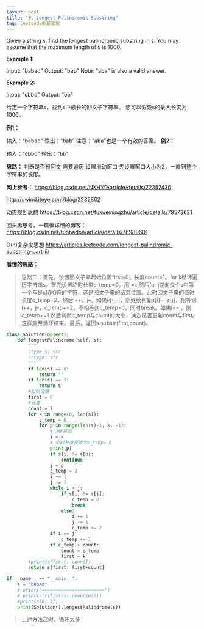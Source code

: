 ```yaml
---
layout: post
title: "5. Longest Palindromic Substring"
tag: leetcode刷题笔记
---
```


Given a string s, find the longest palindromic substring in s. You may assume that the maximum length of s is 1000.

**Example 1:**

Input: "babad"
Output: "bab"
Note: "aba" is also a valid answer.

**Example 2:**

Input: "cbbd"
Output: "bb"

给定一个字符串s，找到s中最长的回文子字符串。 您可以假设s的最大长度为1000。

**例1：**

输入：“babad”
输出：“bab”
注意：“aba”也是一个有效的答案。
**例2：**

输入：“cbbd”
输出：“bb”

**思路：**
判断是否有回文
需要遍历
设置滑动窗口
先设置窗口大小为2，一直到整个字符串的长度。

**网上参考：**
<https://blog.csdn.net/NXHYD/article/details/72357430>

<http://cwind.iteye.com/blog/2232862>

动态规划思想
<https://blog.csdn.net/fuxuemingzhu/article/details/79573621>

回头再思考，一篇很详细的博客：
<https://blog.csdn.net/tuobadon/article/details/78989601>

O(n)复杂度思想
<https://articles.leetcode.com/longest-palindromic-substring-part-ii/>


**看懂的思路：**
>思路二：首先，设置回文子串起始位置first=0，长度count=1。for k循环遍历字符串s，首先设置临时长度c_temp=0。用i=k,然后for j逆向找个s中第一个与是s[i]相等的字符，这是回文子串的结束位置。此时回文子串的临时长度c_temp=2，然后i++，j–。如果i小于j，则继续判断s[i]==s[j]，相等则i++，j–，c_temp+=2，不相等则c_temp=0，同时break。如果i==j，则c_temp+=1.然后判断c_temp与count的大小，决定是否更新count与first。这样直至循环结束。最后，返回s.substr(first,count)。

~~~python
class Solution(object):
    def longestPalindrome(self, s):
        """
        :type s: str
        :rtype: str
        """
        if len(s) == 0:
            return ""
        if len(s) == 1:
            return s
        #起始位置
        first = 0
        #长度
        count = 1
        for k in range(0, len(s)):
            c_temp = 0
            for p in range(len(s)-1, k, -1):
                # 从k开始
                i = k
                # 临时长度设置为c_temp= 0
                print(p)
                if s[i] != s[p]:
                    continue
                j = p
                c_temp = 2
                i += 1
                j -= 1
                while i < j:
                    if s[i] != s[j]:
                        c_temp = 0
                        break
                    else:
                        i += 1
                        j -= 1
                        c_temp += 2
                if i == j:
                    c_temp += 1
                if c_temp > count:
                    count = c_temp
                    first = k
        #print(s[first: count])
        return s[first: first+count]

if __name__ == "__main__":
    s = "babad"
    # print("=======================")
    # print(str(list(s).reverse()))
    #print(s[0: 1])
    print(Solution().longestPalindrome(s))
~~~
>上述方法超时，循环太多



